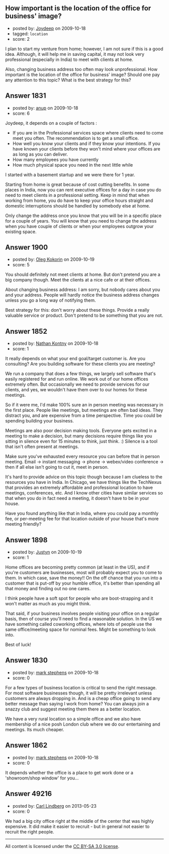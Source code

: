 ## How important is the location of the office for business' image?

- posted by: [Joydeep](https://stackexchange.com/users/-1/809-joydeep) on 2009-10-18
- tagged: `location`
- score: 2

I plan to start my venture from home; however, I am not sure if this is a good idea. Although, it will help me in saving capital, it may not look very professional (especially in India) to meet with clients at home. 

Also, changing business address too often may look unprofessional. How important is the location of the office for business' image? Should one pay any attention to this topic? What is the best strategy for this?


## Answer 1831

- posted by: [anup](https://stackexchange.com/users/-1/475-anup) on 2009-10-18
- score: 6

Joydeep, it depends on a couple of factors :

- If you are in the Professional services space where clients need to come meet you often. The recommendation is to get a small office.
- How well you know your clients and if they know your intentions. If you have known your clients before they won't mind where your offices are as long as you can deliver.
- How many employees you have currently
- How much physical space you need in the next little while

I started with a basement startup and we were there for 1 year.

Starting from home is great because of cost cutting benefits. In some places in India, now you can rent executive offices for a day in case you do need to meet clients in a professional setting. Keep in mind that when working from home, you do have to keep your office hours straight and domestic interruptions should be handled by somebody else at home.

Only change the address once you know that you will be in a specific place for a couple of years. You will know that you need to change the address when you have couple of clients or when your employees outgrow your existing space.


## Answer 1900

- posted by: [Oleg Kokorin](https://stackexchange.com/users/-1/968-oleg-kokorin) on 2009-10-19
- score: 5

You should definitely not meet clients at home. But don't pretend you are a big company though. Meet the clients at a nice cafe or at their offices.

About changing business address: I am sorry, but nobody cares about you and your address. People will hardly notice the business address changes unless you go a long way of notifying them.

Best strategy for this: don't worry about these things. Provide a really valuable service or product. Don't pretend to be something that you are not.


## Answer 1852

- posted by: [Nathan Kontny](https://stackexchange.com/users/-1/973-nathan-kontny) on 2009-10-18
- score: 1

It really depends on what your end goal/target customer is.  Are you consulting?  Are you building software for these clients you are meeting?

We run a company that does a few things, we largely sell software that's easily registered for and run online.  We work out of our home offices extremely often.  But occasionally we need to provide services for our clients, and yes, we wouldn't have them over to our homes for these meetings. 

So if it were me, I'd make 100% sure an in person meeting was necessary in the first place. People like meetings, but meetings are often bad ideas.  They distract you, and are expensive from a time perspective.  Time you could be spending building your business.  

Meetings are also poor decision making tools.  Everyone gets excited in a meeting to make a decision, but many decisions require things like you sitting in silence even for 15 minutes to think, just think.  :)  Silence is a tool that isn't often present at meetings.

Make sure you've exhausted every resource you can before that in person meeting.  Email -> instant messaging -> phone -> webex/video conference -> then if all else isn't going to cut it, meet in person.

It's hard to provide advice on this topic though because I am clueless to the resources you have in India.  In Chicago, we have things like the TechNexus that provides an extremely affordable and professional location to have meetings, conferences, etc.  And I know other cities have similar services so that when you do in fact need a meeting, it doesn't have to be in your house.  

Have you found anything like that in India, where you could pay a monthly fee, or per-meeting fee for that location outside of your house that's more meeting friendly?


## Answer 1898

- posted by: [Justyn](https://stackexchange.com/users/-1/605-justyn) on 2009-10-19
- score: 1

Home offices are becoming pretty common (at least in the US), and if you're customers are businesses, most will probably expect you to come to them. In which case, save the money!! On the off chance that you run into a customer that is put-off by your humble office, it's better than spending all that money and finding out no one cares.

I think people have a soft spot for people who are boot-strapping and it won't matter as much as you might think.

That said, if your business involves people visiting your office on a regular basis, then of course you'll need to find a reasonable solution. In the US we have something called coworking offices, where lots of people use the same office/meeting space for nominal fees. Might be something to look into.

Best of luck!


## Answer 1830

- posted by: [mark stephens](https://stackexchange.com/users/-1/212-mark-stephens) on 2009-10-18
- score: 0

For a few types of business location is critical to send the right message. For most software businesses though, it will be pretty irrelevant unless customers are always dropping in. And is a cheap office going to send any better message than saying I work from home? You can always join a snazzy club and suggest meeting them there as a better location.

We have a very rural location so a simple office and we also have membership of a nice posh London club where we do our entertaining and meetings. Its much cheaper.


## Answer 1862

- posted by: [mark stephens](https://stackexchange.com/users/-1/212-mark-stephens) on 2009-10-18
- score: 0

It depends whether the office is a place to get work done or a 'showroom/shop window' for you... 


## Answer 49216

- posted by: [Carl Lindberg](https://stackexchange.com/users/-1/26355-carl-lindberg) on 2013-05-23
- score: 0

We had a big city office right at the middle of the center that was highly expensive. It did make it easier to recruit - but in general not easier to recruit the right people. 



---

All content is licensed under the [CC BY-SA 3.0 license](https://creativecommons.org/licenses/by-sa/3.0/).
